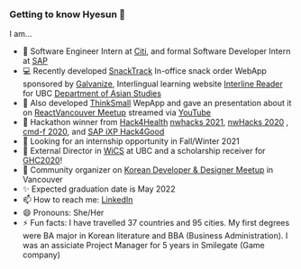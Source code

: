 ### Getting to know Hyesun 👋
I am...
- 💬  Software Engineer Intern at [Citi](https://www.citigroup.com/canada/en/), and formal Software Developer Intern at [SAP](https://www.sap.com/canada/) 
- 💻  Recently developed [SnackTrack](https://snacktrack.herokuapp.com/) In-office snack order WebApp sponsored by [Galvanize](https://www.wegalvanize.com/), Interlingual learning website [Interline Reader](https://interlinereader.herokuapp.com/) for UBC [Department of Asian Studies](https://asia.ubc.ca/)
- 🤖  Also developed [ThinkSmall](http://thinksmall.live) WepApp and gave an presentation about it on [ReactVancouver Meetup](https://www.meetup.com/ReactJS-Vancouver-Meetup/events/272687845) streamed via [YouTube](https://youtu.be/3YqKQQiHZdM?t=581) 
- 🌱  Hackathon winner from [Hack4Health](https://event.hackhub.com/event/hack4health/submissions/5050) [nwhacks 2021](https://devpost.com/software/goodgredients), [nwHacks 2020](https://devpost.com/software/salesview) , [cmd-f 2020](https://devpost.com/software/finance-hero), and [SAP iXP Hack4Good](https://devpost.com/software/gasshopper)
- 🤔  Looking for an internship opportunity in Fall/Winter 2021
- 👯  External Director in [WiCS](https://ubcwics.com/) at UBC and a scholarship receiver for [GHC2020](https://www.gracehoppercelebration.com/)!
- 🙌  Community organizer on [Korean Developer & Designer Meetup](https://www.meetup.com/Vancouver-KDD) in Vancouver
- ✨  Expected graduation date is May 2022
- 📫  How to reach me: [LinkedIn](https://www.linkedin.com/in/anhyesun/)
- 😄  Pronouns: She/Her
- ⚡  Fun facts: I have travelled 37 countries and 95 cities. My first degrees were BA major in Korean literature and BBA (Business Administration). 
I was an assiciate Project Manager for 5 years in Smilegate (Game company)


<!--
**anhyesun/anhyesun** is a ✨ _special_ ✨ repository because its `README.md` (this file) appears on your GitHub profile.

Here are some ideas to get you started:

- 🔭 I’m currently working on ...
- 🌱 I’m currently learning ...
- 👯 I’m looking to collaborate on ...
- 🤔 I’m looking for help with ...
- 💬 Ask me about ...
- 📫 How to reach me: ...
- 😄 Pronouns: ...
- ⚡ Fun fact: ...

![Hyesun's GitHub stats](https://github-readme-stats.vercel.app/api?username=anhyesun&hide=stars&show_icons=true&hide_title=true&count_private=true&include_all_commits=true)

![Hyesun's Top Langs](https://github-readme-stats.vercel.app/api/top-langs/?username=anhyesun&layout=compact&hide_title=true)
-->
